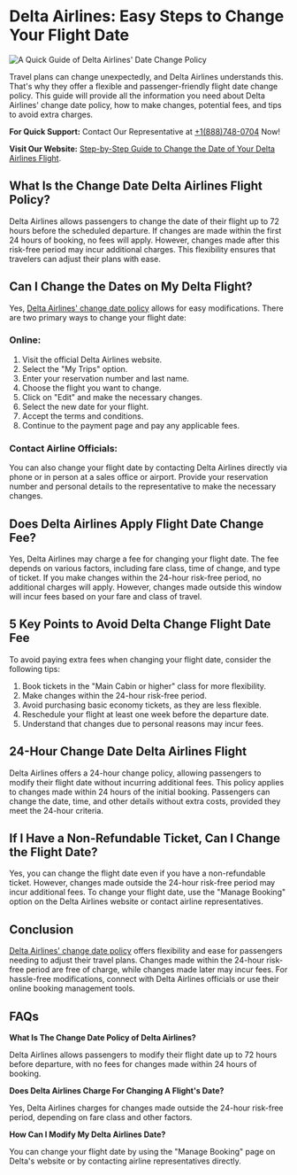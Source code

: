 # Delta Airlines: Easy Steps to Change Your Flight Date

![A Quick Guide of Delta Airlines' Date Change Policy](https://github.com/user-attachments/assets/6dd359b5-b341-4054-89d1-d73bfd87160b)

Travel plans can change unexpectedly, and Delta Airlines understands this. That's why they offer a flexible and passenger-friendly flight date change policy. This guide will provide all the information you need about Delta Airlines' change date policy, how to make changes, potential fees, and tips to avoid extra charges.

**For Quick Support:** Contact Our Representative at [+1(888)748-0704](tel:+1(888)748-0704) Now!

**Visit Our Website:** [Step-by-Step Guide to Change the Date of Your Delta Airlines Flight](https://flyingdada.com/blogs/delta-airlines-change-flight-date-guide).

## What Is the Change Date Delta Airlines Flight Policy?
Delta Airlines allows passengers to change the date of their flight up to 72 hours before the scheduled departure. If changes are made within the first 24 hours of booking, no fees will apply. However, changes made after this risk-free period may incur additional charges. This flexibility ensures that travelers can adjust their plans with ease.
## Can I Change the Dates on My Delta Flight?
Yes, [Delta Airlines' change date policy](https://flyingdada.com/blogs/delta-airlines-change-flight-date-guide) allows for easy modifications. There are two primary ways to change your flight date:
### Online:

1. Visit the official Delta Airlines website.
2. Select the "My Trips" option.
3. Enter your reservation number and last name.
4. Choose the flight you want to change.
5. Click on "Edit" and make the necessary changes.
6. Select the new date for your flight.
7. Accept the terms and conditions.
8. Continue to the payment page and pay any applicable fees.

### Contact Airline Officials:

You can also change your flight date by contacting Delta Airlines directly via phone or in person at a sales office or airport. Provide your reservation number and personal details to the representative to make the necessary changes.

## Does Delta Airlines Apply Flight Date Change Fee?

Yes, Delta Airlines may charge a fee for changing your flight date. The fee depends on various factors, including fare class, time of change, and type of ticket. If you make changes within the 24-hour risk-free period, no additional charges will apply. However, changes made outside this window will incur fees based on your fare and class of travel.

## 5 Key Points to Avoid Delta Change Flight Date Fee

To avoid paying extra fees when changing your flight date, consider the following tips:

1. Book tickets in the "Main Cabin or higher" class for more flexibility.
2. Make changes within the 24-hour risk-free period.
3. Avoid purchasing basic economy tickets, as they are less flexible.
4. Reschedule your flight at least one week before the departure date.
5. Understand that changes due to personal reasons may incur fees.

## 24-Hour Change Date Delta Airlines Flight

Delta Airlines offers a 24-hour change policy, allowing passengers to modify their flight date without incurring additional fees. This policy applies to changes made within 24 hours of the initial booking. Passengers can change the date, time, and other details without extra costs, provided they meet the 24-hour criteria.

## If I Have a Non-Refundable Ticket, Can I Change the Flight Date?

Yes, you can change the flight date even if you have a non-refundable ticket. However, changes made outside the 24-hour risk-free period may incur additional fees. To change your flight date, use the "Manage Booking" option on the Delta Airlines website or contact airline representatives.

## Conclusion

[Delta Airlines' change date policy](https://flyingdada.com/blogs/delta-airlines-change-flight-date-guide) offers flexibility and ease for passengers needing to adjust their travel plans. Changes made within the 24-hour risk-free period are free of charge, while changes made later may incur fees. For hassle-free modifications, connect with Delta Airlines officials or use their online booking management tools.

## FAQs

**What Is The Change Date Policy of Delta Airlines?**

Delta Airlines allows passengers to modify their flight date up to 72 hours before departure, with no fees for changes made within 24 hours of booking.

**Does Delta Airlines Charge For Changing A Flight's Date?**

Yes, Delta Airlines charges for changes made outside the 24-hour risk-free period, depending on fare class and other factors.

**How Can I Modify My Delta Airlines Date?**

You can change your flight date by using the "Manage Booking" page on Delta's website or by contacting airline representatives directly.
